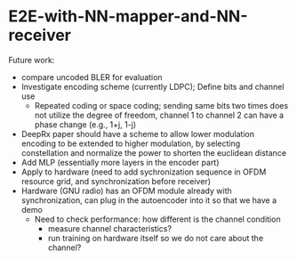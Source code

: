 # E2E-with-NN-mapper-and-NN-receiver

Future work:
- compare uncoded BLER for evaluation
- Investigate encoding scheme (currently LDPC); Define bits and channel use 
  - Repeated coding or space coding; sending same bits two times does not utilize the degree of freedom, channel 1 to channel 2 can have a phase change (e.g., 1+j, 1-j)
- DeepRx paper should have a scheme to allow lower modulation encoding to be extended to higher modulation, by selecting constellation and normalize the power to shorten the euclidean distance
- Add MLP (essentially more layers in the encoder part)
- Apply to hardware (need to add sychronization sequence in OFDM resource grid, and synchronization before receiver)
- Hardware (GNU radio) has an OFDM module already with synchronization, can plug in the autoencoder into it so that we have a demo
  - Need to check performance: how different is the channel condition
    - measure channel characteristics?
    - run training on hardware itself so we do not care about the channel?